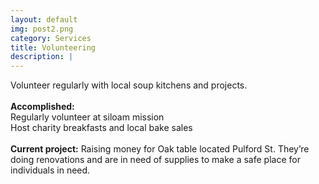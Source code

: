 ```yaml
---
layout: default
img: post2.png
category: Services
title: Volunteering
description: |
---
```

  Volunteer regularly with local soup kitchens and projects.
  <br /><br />
  <b>Accomplished: </b>
  <br /> Regularly volunteer at siloam mission
  <br /> Host charity breakfasts and local bake sales
  <br /><br />
  <b>Current project:</b>
  Raising money for Oak table located Pulford St. They’re doing renovations and are in need of supplies to make a safe place for individuals in need.  

